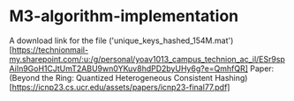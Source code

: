 # M3-algorithm-implementation
A download link for the file ('unique_keys_hashed_154M.mat')[https://technionmail-my.sharepoint.com/:u:/g/personal/yoav1013_campus_technion_ac_il/ESr9spAiIn9GoH1CJtUmT2ABU9wn0YKuv8hdPD2byUHy6g?e=QmhfQR]
Paper: (Beyond the Ring: Quantized Heterogeneous Consistent Hashing)[https://icnp23.cs.ucr.edu/assets/papers/icnp23-final77.pdf]
